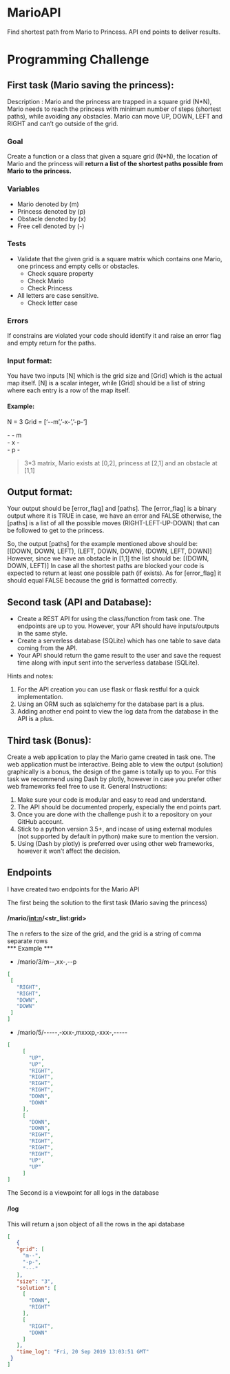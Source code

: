 # MarioAPI
Find shortest path from Mario to Princess. API end points to deliver results. 


# Programming Challenge
## First task (Mario saving the princess):
Description : Mario and the princess are trapped in a square grid (N*N), Mario needs to reach the princess with minimum number of steps (shortest paths), while avoiding any obstacles. Mario can move UP, DOWN, LEFT and RIGHT and can’t go outside of the grid. 

### Goal 
Create a function or a class that given a square grid (N*N), the location of Mario and the princess will **return a list of the shortest paths possible from Mario to the princess.**

### Variables   
- Mario denoted by (m)
- Princess denoted by (p)
- Obstacle denoted by (x)
- Free cell denoted by (-)

### Tests
 - Validate that the given grid is a square matrix which contains one Mario, one princess and empty cells or obstacles. 
    * Check square property
    * Check Mario
    * Check Princess
 - All letters are case sensitive.
    * Check letter case
### Errors
If constrains are violated your code should identify it and raise an error flag and empty return for the paths.


### Input format:
You have two inputs [N] which is the grid size and [Grid] which is the actual map itself. [N] is a scalar integer, while [Grid] should be a list of string where each entry is a row of the map itself.
#### Example:
N = 3
Grid = [‘--m’,’-x-’,’-p-’]

\- - m\
\- x -\
\- p -

> 3*3 matrix, Mario exists at [0,2], princess at [2,1] and an obstacle at [1,1]

## Output format:
Your output should be [error_flag] and [paths]. The [error_flag] is a binary output where it is TRUE in case, we have an error and FALSE otherwise, the [paths] is a list of all the possible moves (RIGHT-LEFT-UP-DOWN) that can be followed to get to the princess. 

So, the output [paths] for the example mentioned above should be:
    [(DOWN, DOWN, LEFT), (LEFT, DOWN, DOWN), (DOWN, LEFT, DOWN)]
However, since we have an obstacle in [1,1] the list should be:
[(DOWN, DOWN, LEFT)]
In case all the shortest paths are blocked your code is expected to return at least one possible path (if exists).
As for [error_flag] it should equal FALSE because the grid is formatted correctly.


## Second task (API and Database):
- Create a REST API for using the class/function from task one. The endpoints are up to you. However, your API should have inputs/outputs in the same style.
- Create a serverless database (SQLite) which has one table to save data coming from the API.
- Your API should return the game result to the user and save the request time along with input sent into the serverless database (SQLite).

Hints and notes:
1. For the API creation you can use flask or flask restful for a quick implementation.
2. Using an ORM such as sqlalchemy for the database part is a plus.
3. Adding another end point to view the log data from the database in the API is a plus.

## Third task (Bonus):
Create a web application to play the Mario game created in task one. The web application must be interactive. Being able to view the output (solution) graphically is a bonus, the design of the game is totally up to you. For this task we recommend using Dash by plotly, however in case you prefer other web frameworks feel free to use it.
General Instructions:
1. Make sure your code is modular and easy to read and understand.
2. The API should be documented properly, especially the end points part.
3. Once you are done with the challenge push it to a repository on your GitHub account.
4. Stick to a python version 3.5+, and incase of using external modules (not supported by default in python) make sure to mention the version.
5. Using (Dash by plotly) is preferred over using other web frameworks, however it won’t affect the decision.

## Endpoints
I have created two endpoints for the Mario API

The first being the solution to the first task (Mario saving the princess)
 #### /mario/<int:n>/<str_list:grid>
 The n refers to the size of the grid, and the grid is a string of comma separate rows<br/>
 *** Example *** <br/>
 * /mario/3/m--,xx-,--p
 ```json
[
  [
    "RIGHT", 
    "RIGHT", 
    "DOWN", 
    "DOWN"
  ]
]

```
 * /mario/5/-----,-xxx-,mxxxp,-xxx-,----- 
 ```json
[
      [
        "UP", 
        "UP", 
        "RIGHT", 
        "RIGHT", 
        "RIGHT", 
        "RIGHT", 
        "DOWN", 
        "DOWN"
      ], 
      [
        "DOWN", 
        "DOWN", 
        "RIGHT", 
        "RIGHT", 
        "RIGHT", 
        "RIGHT", 
        "UP", 
        "UP"
      ]
]
```

The Second is a viewpoint for all logs in the database
 #### /log
 This will return a json object of all the rows in the api database
 ```json
[  
    {
    "grid": [
      "m--", 
      "-p-", 
      "---"
    ], 
    "size": "3", 
    "solution": [
      [
        "DOWN", 
        "RIGHT"
      ], 
      [
        "RIGHT", 
        "DOWN"
      ]
    ], 
    "time_log": "Fri, 20 Sep 2019 13:03:51 GMT"
  }
]
```
